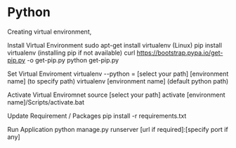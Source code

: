 # Python

Creating virtual environment, 

Install Virtual Environment
    sudo apt-get install virtualenv (Linux)
    pip install virtualenv
        (installing pip if not available)
        curl https://bootstrap.pypa.io/get-pip.py -o get-pip.py
        python get-pip.py

Set Virtual Enviroment
    virtualenv --python = [select your path] [environment name] (to specify path)
    virtualenv [environment name] (default python path)

Activate Virtual Enviromnet
    source [select your path] activate
    [environment name]/Scripts/activate.bat

Update Requirement / Packages
    pip install -r requirements.txt

Run Application
    python manage.py runserver [url if required]:[specify port if any]
